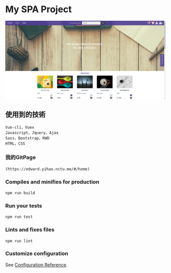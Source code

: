# My SPA Project

![image](img/myWebsite.png)

## 使用到的技術
```
Vue-cli，Vuex
Javascript，Jquery，Ajax
Sass，Bootstrap，RWD
HTML，CSS

```

### 我的GitPage
```
(https://edward.yihao.nctu.me/#/home)
```

### Compiles and minifies for production
```
npm run build
```

### Run your tests
```
npm run test
```

### Lints and fixes files
```
npm run lint
```

### Customize configuration
See [Configuration Reference](https://cli.vuejs.org/config/).
